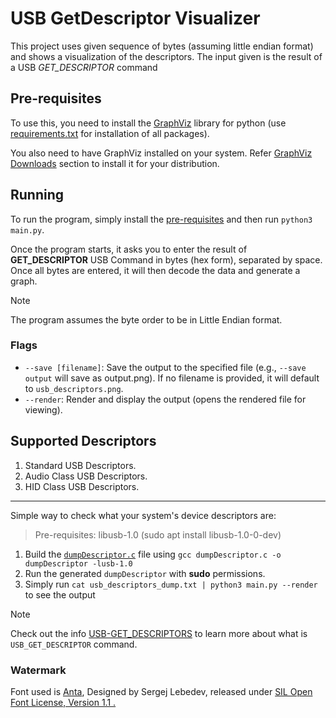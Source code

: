 # USB GetDescriptor Visualizer

This project uses given sequence of bytes (assuming little endian format) and shows a visualization of the descriptors. The input given is the result of a USB *GET_DESCRIPTOR* command

## Pre-requisites

To use this, you need to install the [GraphViz](https://graphviz.org/) library for python (use [requirements.txt](requirements.txt) for installation of all packages).

You also need to have GraphViz installed on your system. Refer [GraphViz Downloads](https://graphviz.org/download/) section to install it for your distribution.

## Running

To run the program, simply install the [pre-requisites](#pre-requisites) and then run `python3 main.py`.

Once the program starts, it asks you to enter the result of **GET_DESCRIPTOR** USB Command in bytes (hex form), separated by space. Once all bytes are entered, it will then decode the data and generate a graph.

> [!NOTE]
> The program assumes the byte order to be in Little Endian format.

### Flags

- `--save [filename]`: Save the output to the specified file (e.g., `--save output` will save as output.png). If no filename is provided, it will default to `usb_descriptors.png`.
- `--render`: Render and display the output (opens the rendered file for viewing).


## Supported Descriptors

1. Standard USB Descriptors.
2. Audio Class USB Descriptors.
3. HID Class USB Descriptors.

---

Simple way to check what your system's device descriptors are:
> Pre-requisites: libusb-1.0 (sudo apt install libusb-1.0-0-dev)

1. Build the [`dumpDescriptor.c`](dumpDescriptor.c) file using `gcc dumpDescriptor.c -o dumpDescriptor -lusb-1.0`
2. Run the generated `dumpDescriptor` with **sudo** permissions.
3. Simply run `cat usb_descriptors_dump.txt | python3 main.py --render` to see the output

> [!NOTE]
> Check out the info [USB-GET_DESCRIPTORS](GET_DESCRIPTOR.md) to learn more about what is `USB_GET_DESCRIPTOR` command.


### Watermark

Font used is [Anta](https://fonts.google.com/specimen/Anta), Designed by Sergej Lebedev, released under [SIL Open Font License, Version 1.1 .](https://openfontlicense.org/open-font-license-official-text/)